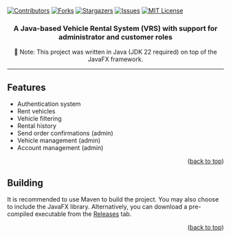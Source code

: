 <a name="readme-top"></a>

[![Contributors][contributors-shield]][contributors-url]
[![Forks][forks-shield]][forks-url]
[![Stargazers][stars-shield]][stars-url]
[![Issues][issues-shield]][issues-url]
[![MIT License][license-shield]][license-url]

<div align="center">
  <h3> A Java-based Vehicle Rental System (VRS) with support for administrator and customer roles </h3>
  <p> 📢 Note: This project was written in Java (JDK 22 required) on top of the JavaFX framework. </p>
</div>

______________

## Features
- Authentication system
- Rent vehicles
- Vehicle filtering
- Rental history
- Send order confirmations (admin)
- Vehicle management (admin)
- Account management (admin)

<p align="right">(<a href="#readme-top">back to top</a>)</p>

## Building
It is recommended to use Maven to build the project. You may also choose to include the JavaFX library. Alternatively, you can download a pre-compiled executable from the [Releases](https://github.com/nigelks/autoride-vrs/releases) tab.

<p align="right">(<a href="#readme-top">back to top</a>)</p>

<!-- MARKDOWN LINKS & IMAGES -->
<!-- https://www.markdownguide.org/basic-syntax/#reference-style-links -->
[contributors-shield]: https://img.shields.io/github/contributors/nigelks/autoride-vrs.svg?style=for-the-badge
[contributors-url]: https://github.com/nigelks/autoride-vrs/graphs/contributors
[forks-shield]: https://img.shields.io/github/forks/nigelks/autoride-vrs.svg?style=for-the-badge
[forks-url]: https://github.com/nigelks/autoride-vrs/network/members
[stars-shield]: https://img.shields.io/github/stars/nigelks/autoride-vrs.svg?style=for-the-badge
[stars-url]: https://github.com/nigelks/autoride-vrs/stargazers
[issues-shield]: https://img.shields.io/github/issues/nigelks/autoride-vrs.svg?style=for-the-badge
[issues-url]: https://github.com/github_username/repo_name/issues
[license-shield]: https://img.shields.io/github/license/nigelks/autoride-vrs.svg?style=for-the-badge
[license-url]: https://github.com/nigelks/autoride-vrs/blob/main/LICENSE
